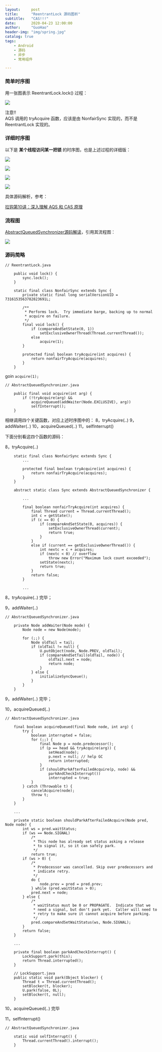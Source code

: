 ```yaml
---
layout:     post  
title:      "ReentrantLock 源码图析"  
subtitle:   "CAS!!!"  
date:       2020-04-23 12:00:00  
author:     "GuoHao"  
header-img: "img/spring.jpg"  
catalog: true  
tags:  
    - Android  
    - 源码  
    - 异步  
    - 常用组件

---
```


### 简单时序图

用一张图表示 ReentrantLock.lock() 过程：

![](https://s0.lgstatic.com/i/image3/M01/14/50/Ciqah16hN4qAAZadAADaSkC9FmM625.png)

注意!!<br>
AQS 调用的 tryAcquire 函数，应该是由 NonfairSync 实现的，而不是 ReentrantLock 实现的。

### 详细时序图 

以下是 **某个线程访问某一把锁** 的时序图，也是上述过程的详细版：

![](/img/ReentrantLock1.png)

![](/img/ReentrantLock2.png)

![](/img/ReentrantLock3.png)

![](/img/ReentrantLock4.png)

具体源码解析，参考：

[拉钩第10讲：深入理解 AQS 和 CAS 原理](https://kaiwu.lagou.com/course/courseInfo.htm?courseId=67#/detail/pc?id=1864) 


### 流程图

[AbstractQueuedSynchronizer源码解读](https://www.cnblogs.com/micrari/p/6937995.html)，引用其流程图：

![](/img/ReentrantLock4.png)

### 源码简略

```
// ReentrantLock.java

    public void lock() {
        sync.lock();
    }

    static final class NonfairSync extends Sync {
        private static final long serialVersionUID = 7316153563782823691L;

        /**
         * Performs lock.  Try immediate barge, backing up to normal
         * acquire on failure.
         */
        final void lock() {
            if (compareAndSetState(0, 1))
                setExclusiveOwnerThread(Thread.currentThread());
            else
                acquire(1);
        }

        protected final boolean tryAcquire(int acquires) {
            return nonfairTryAcquire(acquires);
        }
    }
```

goin `acquire(1);`

```
// AbstractQueuedSynchronizer.java

    public final void acquire(int arg) {
        if (!tryAcquire(arg) &&
            acquireQueued(addWaiter(Node.EXCLUSIVE), arg))
            selfInterrupt();
    }
```

相继调用四个关键函数，对应上述时序图中的：
8，tryAcquire(..)
9，addWaiter(..)
10，acquireQueued(..)
11，selfInterrupt()

下面分别看这四个函数的源码：

8，tryAcquire(..)

```
    static final class NonfairSync extends Sync {
        ...

        protected final boolean tryAcquire(int acquires) {
            return nonfairTryAcquire(acquires);
        }
    }
    
    abstract static class Sync extends AbstractQueuedSynchronizer {
    
        ...
    
        final boolean nonfairTryAcquire(int acquires) {
            final Thread current = Thread.currentThread();
            int c = getState();
            if (c == 0) {
                if (compareAndSetState(0, acquires)) {
                    setExclusiveOwnerThread(current);
                    return true;
                }
            }
            else if (current == getExclusiveOwnerThread()) {
                int nextc = c + acquires;
                if (nextc < 0) // overflow
                    throw new Error("Maximum lock count exceeded");
                setState(nextc);
                return true;
            }
            return false;
        }
        
        ...
```

8，tryAcquire(..) 完毕；

9，addWaiter(..)

```
// AbstractQueuedSynchronizer.java

    private Node addWaiter(Node mode) {
        Node node = new Node(mode);

        for (;;) {
            Node oldTail = tail;
            if (oldTail != null) {
                U.putObject(node, Node.PREV, oldTail);
                if (compareAndSetTail(oldTail, node)) {
                    oldTail.next = node;
                    return node;
                }
            } else {
                initializeSyncQueue();
            }
        }
    }
```

9，addWaiter(..) 完毕；

10，acquireQueued(..)

```
// AbstractQueuedSynchronizer.java

    final boolean acquireQueued(final Node node, int arg) {
        try {
            boolean interrupted = false;
            for (;;) {
                final Node p = node.predecessor();
                if (p == head && tryAcquire(arg)) {
                    setHead(node);
                    p.next = null; // help GC
                    return interrupted;
                }
                if (shouldParkAfterFailedAcquire(p, node) &&
                    parkAndCheckInterrupt())
                    interrupted = true;
            }
        } catch (Throwable t) {
            cancelAcquire(node);
            throw t;
        }
    }
    
    ...
    
    private static boolean shouldParkAfterFailedAcquire(Node pred, Node node) {
        int ws = pred.waitStatus;
        if (ws == Node.SIGNAL)
            /*
             * This node has already set status asking a release
             * to signal it, so it can safely park.
             */
            return true;
        if (ws > 0) {
            /*
             * Predecessor was cancelled. Skip over predecessors and
             * indicate retry.
             */
            do {
                node.prev = pred = pred.prev;
            } while (pred.waitStatus > 0);
            pred.next = node;
        } else {
            /*
             * waitStatus must be 0 or PROPAGATE.  Indicate that we
             * need a signal, but don't park yet.  Caller will need to
             * retry to make sure it cannot acquire before parking.
             */
            pred.compareAndSetWaitStatus(ws, Node.SIGNAL);
        }
        return false;
    }
    
    ...
    
    private final boolean parkAndCheckInterrupt() {
        LockSupport.park(this);
        return Thread.interrupted();
    }
    
    // LockSupport.java 
    public static void park(Object blocker) {
        Thread t = Thread.currentThread();
        setBlocker(t, blocker);
        U.park(false, 0L);
        setBlocker(t, null);
    }
```

10，acquireQueued(..) 完毕

11，selfInterrupt()

```
// AbstractQueuedSynchronizer.java

    static void selfInterrupt() {
        Thread.currentThread().interrupt();
    }
```
